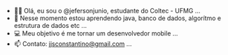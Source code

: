 - 🧑‍🦱 Olá, eu sou o @jefersonjunio, estudante do Coltec - UFMG ...
- 🌱 Nesse momento estou aprendendo java, banco de dados, algorítmo e estrutura de dados etc ...
- 💻 Meu objetivo é me tornar um desenvolvedor mobile ...
- 📫 Contato: jjsconstantino@gmail.com ...

<!---
jefersonjunio/jefersonjunio is a ✨ special ✨ repository because its `README.md` (this file) appears on your GitHub profile.
You can click the Preview link to take a look at your changes.
--->
